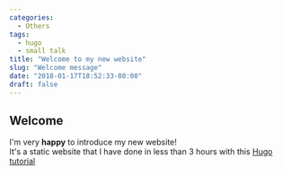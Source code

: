 ```yaml
---
categories:
  - Others
tags:
  - hugo
  - small talk
title: "Welcome to my new website"
slug: "Welcome message"
date: "2018-01-17T18:52:33-08:00"
draft: false
---
```

## Welcome

I'm very __happy__ to introduce my new website!  
It's a static website that I have done in less than 3 hours with this [Hugo tutorial](https://fillmem.com/post/self-hosted-fast-secured-and-free-static-site/)
